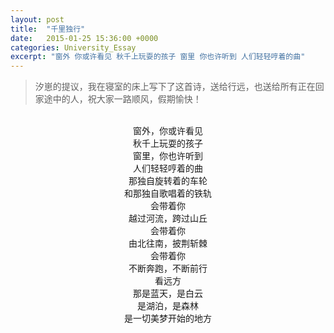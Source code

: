 ```yaml
---
layout: post
title:  "千里独行"
date:   2015-01-25 15:36:00 +0000
categories: University_Essay
excerpt: "窗外 你或许看见 秋千上玩耍的孩子 窗里 你也许听到 人们轻轻哼着的曲"
---
```


<div>
<blockquote class='quote-style'>
汐崽的提议，我在寝室的床上写下了这首诗，送给行远，也送给所有正在回家途中的人，祝大家一路顺风，假期愉快！
</blockquote>
<br>
</div>

<div align='center'>
窗外，你或许看见<br>
秋千上玩耍的孩子<br>
窗里，你也许听到<br>
人们轻轻哼着的曲<br>
那独自旋转着的车轮<br>
和那独自歌唱着的铁轨<br>
会带着你<br>
越过河流，跨过山丘<br>
会带着你<br>
由北往南，披荆斩棘<br>
会带着你<br>
不断奔跑，不断前行<br>
看远方<br>
那是蓝天，是白云<br>
是湖泊，是森林<br>
是一切美梦开始的地方
</div>